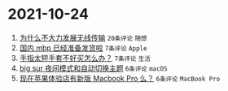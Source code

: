 # 2021-10-24

1. [为什么不大力发展无线传输](https://www.v2ex.com/t/810104) `20条评论` `随想`
1. [国内 mbp 已经准备发货啦](https://www.v2ex.com/t/810120) `7条评论` `Apple`
1. [手指太短手套不好买怎么办？](https://www.v2ex.com/t/810108) `7条评论` `生活`
1. [big sur 夜间模式和自动切换主题](https://www.v2ex.com/t/810119) `6条评论` `macOS`
1. [现在苹果体验店有新版 Macbook Pro 么？](https://www.v2ex.com/t/810107) `6条评论` `MacBook Pro`
